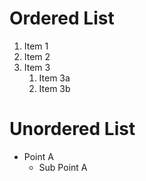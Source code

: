 # Ordered List
1. Item 1
2. Item 2
3. Item 3
   1. Item 3a
   2. Item 3b
 
# Unordered List
- Point A
  - Sub Point A  
